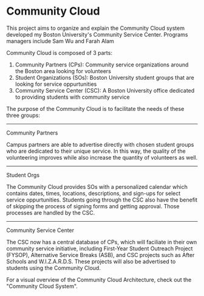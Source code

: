 # Community Cloud
This project aims to organize and explain the Community Cloud system developed my Boston University's Community Service Center. Programs managers include Sam Wu and Farah Alam

Community Cloud is composed of 3 parts:
  1) Community Partners (CPs): Community service organizations around the Boston area looking for volunteers
  2) Student Organizations (SOs): Boston University student groups that are looking for service oppurtunities
  3) Community Service Center (CSC): A Boston University office dedicated to providing students with community service

The purpose of the Community Cloud is to facilitate the needs of these three groups:

_____________________________
Community Partners

Campus partners are able to advertise directly with chosen student groups who are dedicated to their unique service. In this way, the quality of the volunteering improves while also increase the quantity of volunteers as well. 
_____________________________

Student Orgs

The Community Cloud provides SOs with a personalized calendar which contains dates, times, locations, descriptions, and sign-ups for select service oppurtunities. Students going through the CSC also have the benefit of skipping the process of signing forms and getting approval. Those processes are handled by the CSC. 
_____________________________

Community Service Center

The CSC now has a central database of CPs, which will faciliate in their own community service initiative, including First-Year Student Outreach Project (FYSOP), Alternative Service Breaks (ASB), and CSC projects such as After Schools and W.I.Z.A.R.D.S. These projects will also be advertised to students using the Community Cloud. 


For a visual overview of the Community Cloud Architecture, check out the "Community Cloud System".
